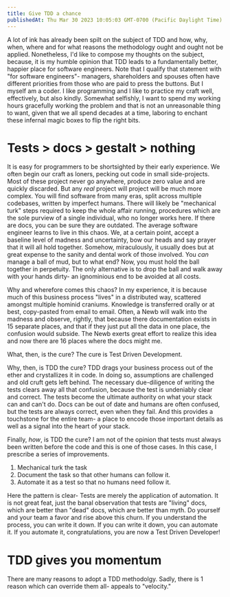```yaml
---
title: Give TDD a chance
publishedAt: Thu Mar 30 2023 10:05:03 GMT-0700 (Pacific Daylight Time)
---
```


A lot of ink has already been spilt on the subject of TDD and how, why, when, where and for what reasons the methodology ought and ought not be applied. Nonetheless, I'd like to compose my thoughts on the subject, because, it is my humble opinion that TDD leads to a fundamentally better, happier place for software engineers. Note that I qualify that statement with "for software engineers"- managers, shareholders and spouses often have different priorities from those who are paid to press the buttons. But I myself am a coder. I like programming and I like to practice my craft well, effectively, but also kindly. Somewhat selfishly, I want to spend my working hours gracefully working the problem and that is not an unreasonable thing to want, given that we all spend decades at a time, laboring to enchant these infernal magic boxes to flip the right bits. 

# Tests > docs > gestalt > nothing

It is easy for programmers to be shortsighted by their early experience. We often begin our craft as loners, pecking out code in small side-projects. Most of these project never go anywhere, produce zero value and are quickly discarded. But any _real_ project will project will be much more complex. You will find software from many eras, split across multiple codebases, written by imperfect humans. There will likely be "mechanical turk" steps required to keep the whole affair running, procedures which are the sole purview of a single individual, who no longer works here. If there are docs, you can be sure they are outdated. The average software engineer learns to live in this chaos. We, at a certain point, accept a baseline level of madness and uncertainty, bow our heads and say prayer that it will all hold together. Somehow, miraculously, it usually does but at great expense to the sanity and dental work of those involved. You _can_ manage a ball of mud, but to what end? Now, you must hold the ball together in perpetuity. The only alternative is to drop the ball and walk away with your hands dirty- an ignominious end to be avoided at all costs.

Why and wherefore comes this chaos? In my experience, it is because much of this business process "lives" in a distributed way, scattered amongst multiple hominid craniums. Knowledge is transferred orally or at best, copy-pasted from email to email. Often, a Newb will walk into the madness and observe, rightly, that because there documentation exists in 15 separate places, and that if they just put all the data in one place, the confusion would subside. The Newb exerts great effort to realize this idea and now there are 16 places where the docs might me.

What, then, is the cure? The cure is Test Driven Development.

Why, then, is TDD the cure? TDD drags your business process out of the ether and crystallizes it in code. In doing so, assumptions are challenged and old cruft gets left behind. The necessary due-diligence of writing the tests clears away all that confusion, because the test is undeniably clear and correct. The tests become the ultimate authority on what your stack can and can't do. Docs can be out of date and humans are often confused, but the tests are always correct, even when they fail. And this provides a touchstone for the entire team- a place to encode those important details as well as a signal into the heart of your stack. 

Finally, _how_, is TDD the cure? I am not of the opinion that tests must always been written before the code and this is one of those cases. In this case, I prescribe a series of improvements. 
1) Mechanical turk the task
2) Document the task so that other humans can follow it.
3) Automate it as a test so that no humans need follow it.

Here the pattern is clear- Tests are merely the application of automation. It is not great feat, just the banal observation that tests are "living" docs, which are better than "dead" docs, which are better than myth. Do yourself and your team a favor and rise above this churn. If you understand the process, you can write it down. If you can write it down, you can automate it. If you automate it, congratulations, you are now a Test Driven Developer!

# TDD gives you momentum

There are many reasons to adopt a TDD methodolgy. Sadly, there is 1 reason which can override them all- appeals to "velocity."